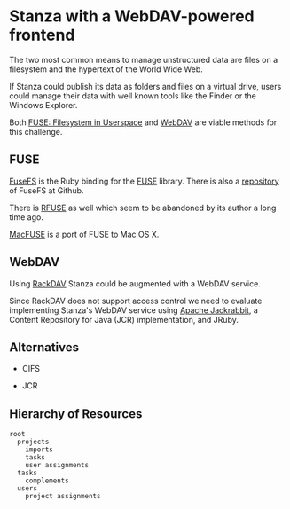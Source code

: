 # Stanza with a WebDAV-powered frontend

The two most common means to manage unstructured data are files on a
filesystem and the hypertext of the World Wide Web.

If Stanza could publish its data as folders and files on a virtual drive,
users could manage their data with well known tools like the Finder or the
Windows Explorer.

Both [FUSE: Filesystem in Userspace](http://fuse.sourceforge.net/) and
[WebDAV](http://www.webdav.org/) are viable methods for this challenge.

## FUSE

[FuseFS](https://rubyforge.org/projects/fusefs/) is the Ruby binding for the
[FUSE](http://fuse.sourceforge.net/) library. There is also a
[repository](http://github.com/rzownir/fusefs) of FuseFS at Github.

There is [RFUSE](http://rubyforge.org/projects/rfuse/) as well which seem to
be abandoned by its author a long time ago.

[MacFUSE](http://code.google.com/p/macfuse/) is a port of FUSE to Mac OS X.

## WebDAV

Using [RackDAV](http://github.com/georgi/rack_dav) Stanza could be augmented
with a WebDAV service.

Since RackDAV does not support access control we need to evaluate implementing
Stanza's WebDAV service using [Apache Jackrabbit](http://jackrabbit.apache.org/),
a Content Repository for Java (JCR) implementation, and JRuby.

## Alternatives

  * CIFS

  * JCR

## Hierarchy of Resources

    root
      projects
        imports
        tasks
        user assignments
      tasks
        complements
      users
        project assignments
